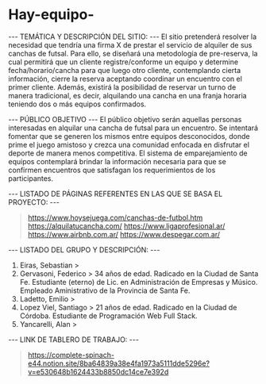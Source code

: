 # Hay-equipo-

--- TEMÁTICA Y DESCRIPCIÓN DEL SITIO: ---
  El sitio pretenderá resolver la necesidad que tendría una firma X de prestar el servicio de alquiler de sus canchas de futsal. Para ello, se diseñará una metodología de pre-reserva, la cual permitirá que un cliente registre/conforme un equipo y determine fecha/horario/cancha para que luego otro cliente, contemplando cierta información, cierre la reserva aceptando coordinar un encuentro con el primer cliente. Además, existirá la posibilidad de reservar un turno de manera tradicional, es decir, alquilando una cancha en una franja horaria teniendo dos o más equipos confirmados.

--- PÚBLICO OBJETIVO ---
  El público objetivo serán aquellas personas interesadas en alquilar una cancha de futsal para un encuentro. Se intentará fomentar que se generen los mismos entre equipos desconocidos, donde prime el juego amistoso y crezca una comunidad enfocada en disfrutar el deporte de manera menos competitiva. El sistema de emparejamiento de equipos contemplará brindar la información necesaria para que se confirmen encuentros que satisfagan los requerimientos de los participantes.

--- LISTADO DE PÁGINAS REFERENTES EN LAS QUE SE BASA EL PROYECTO: ---
  > https://www.hoysejuega.com/canchas-de-futbol.htm
  > https://alquilatucancha.com/
  > https://www.ligaprofesional.ar/
  > https://www.airbnb.com.ar/
  > https://www.despegar.com.ar/

--- LISTADO DEL GRUPO Y DESCRIPCIÓN: ---
  1. Eiras, Sebastian >
  2. Gervasoni, Federico > 34 años de edad. Radicado en la Ciudad de Santa Fe. Estudiante (eterno) de Lic. en Administración de Empresas y Músico. Empleado Aministrativo de la Provincia de Santa Fe.
  3. Ladetto, Emilio >
  4. Lopez Viel, Santiago > 21 años de edad. Radicado en la Ciudad de Córdoba. Estudiante de Programación Web Full Stack.
  5. Yancarelli, Alan > 

--- LINK DE TABLERO DE TRABAJO: ---
  > https://complete-spinach-e44.notion.site/8ba64839a38e4fa1973a5111dde5296e?v=e530648b1624433b8850dc14ce7e392d
